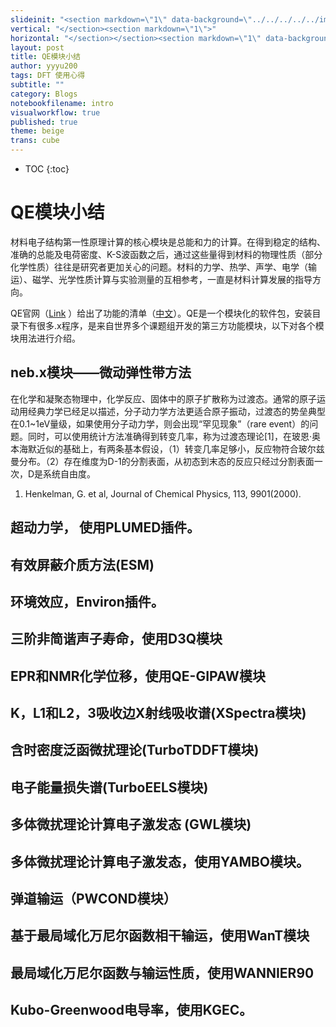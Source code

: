 ```yaml
---
slideinit: "<section markdown=\"1\" data-background=\"../../../../../img/slidebackground.png\"><section markdown=\"1\">"
vertical: "</section><section markdown=\"1\">"
horizontal: "</section></section><section markdown=\"1\" data-background=\"../../../../../img/slidebackground.png\"><section markdown=\"1\">"
layout: post
title: QE模块小结
author: yyyu200
tags: DFT 使用心得
subtitle: ""
category: Blogs
notebookfilename: intro
visualworkflow: true
published: true
theme: beige
trans: cube
---
```



* TOC
{:toc}

# QE模块小结

材料电子结构第一性原理计算的核心模块是总能和力的计算。在得到稳定的结构、准确的总能及电荷密度、K-S波函数之后，通过这些量得到材料的物理性质（部分化学性质）往往是研究者更加关心的问题。材料的力学、热学、声学、电学（输运）、磁学、光学性质计算与实验测量的互相参考，一直是材料计算发展的指导方向。

QE官网（[Link](http://www.quantum-espresso.org/project/what-can-qe-do) ）给出了功能的清单（[中文](../../../../2018/05/01/QE-List/)）。QE是一个模块化的软件包，安装目录下有很多.x程序，是来自世界多个课题组开发的第三方功能模块，以下对各个模块用法进行介绍。

## neb.x模块——微动弹性带方法

在化学和凝聚态物理中，化学反应、固体中的原子扩散称为过渡态。通常的原子运动用经典力学已经足以描述，分子动力学方法更适合原子振动，过渡态的势垒典型在0.1~1eV量级，如果使用分子动力学，则会出现“罕见现象”（rare event）的问题。同时，可以使用统计方法准确得到转变几率，称为过渡态理论[1]，在玻恩·奥本海默近似的基础上，有两条基本假设，（1）转变几率足够小，反应物符合玻尔兹曼分布。（2）存在维度为D-1的分割表面，从初态到末态的反应只经过分割表面一次，D是系统自由度。

1. Henkelman, G. et al, Journal of Chemical Physics, 113, 9901(2000).

## 超动力学， 使用PLUMED插件。

## 有效屏蔽介质方法(ESM)

## 环境效应，Environ插件。

## 三阶非简谐声子寿命，使用D3Q模块

## EPR和NMR化学位移，使用QE-GIPAW模块

## K，L1和L2，3吸收边X射线吸收谱(XSpectra模块)

## 含时密度泛函微扰理论(TurboTDDFT模块)

## 电子能量损失谱(TurboEELS模块)

## 多体微扰理论计算电子激发态 (GWL模块)

## 多体微扰理论计算电子激发态，使用YAMBO模块。

## 弹道输运（PWCOND模块）

## 基于最局域化万尼尔函数相干输运，使用WanT模块

## 最局域化万尼尔函数与输运性质，使用WANNIER90

## Kubo-Greenwood电导率，使用KGEC。


